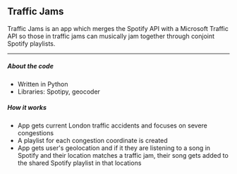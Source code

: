 ## **Traffic Jams**

Traffic Jams is an app which merges the Spotify API with a Microsoft Traffic API so those in traffic jams can musically jam together through conjoint Spotify playlists.

------



##### About the code

- Written in Python
- Libraries: Spotipy, geocoder



##### How it works

- App gets current London traffic accidents and focuses on severe congestions
- A playlist for each congestion coordinate is created
- App gets user's geolocation and if it they are listening to a song in Spotify and their location matches a traffic jam, their song gets added to the shared Spotify playlist in that locations
